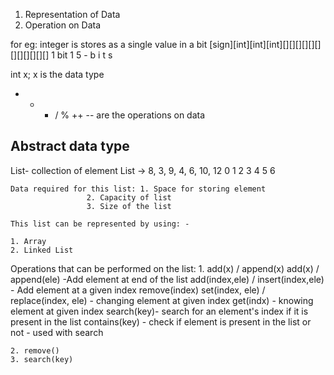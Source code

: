 1. Representation of Data
2. Operation on Data

for eg: integer is stores as a single value in a bit
[sign][int][int][int][][][][][][][][][][][][]
1 bit          1  5  -  b  i  t  s 

int x; 
x is the data type
+ - * / % ++ -- are the operations on data 

## Abstract data type

List- collection of element
List -> 8, 3, 9, 4, 6, 10, 12
	0  1  2  3  4  5   6
	
	Data required for this list: 1. Space for storing element
				     2. Capacity of list
				     3. Size of the list
	
	This list can be represented by using: -
	
	1. Array
	2. Linked List
	
Operations that can be performed on the list: 
	1. add(x) / append(x)
		add(x) / append(ele) -Add element at end of the list
		add(index,ele) / insert(index,ele) - Add element at a given index
		remove(index)
		set(index, ele) / replace(index, ele) - changing element at given index
		get(indx) - knowing element at given index
		search(key)- search for an element's index if it is present in the list
		contains(key) - check if element is present in the list or not - used with search
		
		
		
	2. remove()
	3. search(key)
	
